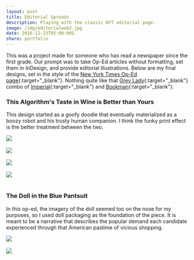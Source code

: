 ```yaml
---
layout: post
title: Editorial Spreads
description: Playing with the classic NYT editorial page.
image: /img/editorialweb2.jpg
date: 2016-12-23T05:00:00S
share: portfolio 
---
```


This was a project made for someone who has read a newspaper since the first grade. Our prompt was to take Op-Ed articles without formatting, set them in InDesign, and provide editorial illustrations. Below are my final designs, set in the style of the [New York Times Op-Ed page](https://www.nytimes.com/interactive/2010/09/25/opinion/opedat40-illustration.html?_r=1&){:target="_blank"}. Nothing quite like that [Grey Lady](https://books.google.com/books?id=tE4EAAAAMBAJ&pg=PA152&dq=%22the+gray+lady%22+%22new+york+times%22&hl=en&sa=X&ei=tokrT_DMKK7aiQKwttTgCg&ved=0CDwQ6AEwAA#v=onepage&q=%22the%20gray%20lady%22%20%22new%20york%20times%22&f=false){:target="_blank"} combo of [Imperial](https://www.myfonts.com/fonts/bitstream/imperial/?refby=MarkFonts){:target="_blank"} and [Bookman](https://www.myfonts.com/fonts/bitstream/bookman/?refby=MarkFonts){:target="_blank"}. 

### This Algorithm's Taste in Wine is Better than Yours

This design started as a goofy doodle that eventually materialized as a boozy robot and his trusty human companion. I think the funky print effect is the better treatment between the two.

<img class="col three" src="/img/Editorial4.jpg">
<div class="col three caption">
&nbsp;
</div>

<img class="col three" src="/img/Editorial1.png">
<div class="col three caption">
&nbsp;
</div>

<img class="col three" src="/img/editorialspread2.jpg">
<div class="col three caption">
&nbsp;
</div>

<img class="col three" src="/img/editorialspread3.jpg">
<div class="col three caption">
&nbsp;
</div>


### The Doll in the Blue Pantsuit

In this op-ed, the imagery of the doll seemed too on the nose for my purposes, so I used doll packaging as the foundation of the piece. It is meant to be a narrative that describes the popular demand each candidate experienced through that American pastime of vicious shopping.

<img class="col three" src="/img/Editorial3.png">
<div class="col three caption">
&nbsp;
</div>

<img class="col three" src="/img/editorialspread.jpg">
<div class="col three caption">
&nbsp;
</div>





<!--
<div class="img_row">
	<img class="col one" src="/img/editorialspread.jpg" alt="" title="example image"/>
	<img class="col one" src="/img/editorialspread2.jpg" alt="" title="example image"/>
	<img class="col one" src="/img/editorialspread3.jpg" alt="" title="example image"/>
</div>
<div class="col three caption">
	Caption photos easily. On the left, a road goes through a tunnel. Middle, leaves artistically fall in a hipster photoshoot. Right, in another hipster photoshoot, a lumberjack grasps a handful of pine needles.
</div>
-->